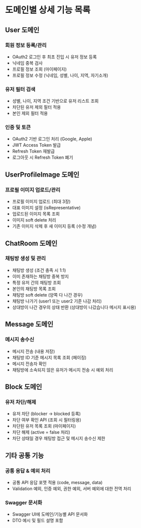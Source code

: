 # 도메인별 상세 기능 목록
## User 도메인
### 회원 정보 등록/관리
- OAuth2 로그인 후 최초 진입 시 유저 정보 등록
- 닉네임 중복 검사
- 프로필 정보 조회 (마이페이지)
- 프로필 정보 수정 (닉네임, 성별, 나이, 지역, 자기소개)

### 유저 필터 검색
- 성별, 나이, 지역 조건 기반으로 유저 리스트 조회
- 차단된 유저 제외 필터 적용
- 본인 제외 필터 적용

### 인증 및 토큰
- OAuth2 기반 로그인 처리 (Google, Apple)
- JWT Access Token 발급
- Refresh Token 재발급
- 로그아웃 시 Refresh Token 폐기

## UserProfileImage 도메인
### 프로필 이미지 업로드/관리
- 프로필 이미지 업로드 (최대 3장)
- 대표 이미지 설정 (isRepresentative)
- 업로드된 이미지 목록 조회
- 이미지 soft delete 처리
- 기존 이미지 삭제 후 새 이미지 등록 (수정 개념)
## ChatRoom 도메인
### 채팅방 생성 및 관리
- 채팅방 생성 (조건 충족 시 1:1)
- 이미 존재하는 채팅방 중복 방지
- 특정 유저 간의 채팅방 조회
- 본인의 채팅방 목록 조회
- 채팅방 soft delete (양쪽 다 나간 경우)
- 채팅방 나가기 (user1 또는 user2 기준 나감 처리)
- 상대방이 나간 경우의 상태 반환 (상대방이 나갔습니다 메시지 표시용)

## Message 도메인
### 메시지 송수신
- 메시지 전송 (내용 저장)
- 채팅방 ID 기준 메시지 목록 조회 (페이징)
- 메시지 전송자 확인
- 채팅방에 소속되지 않은 유저가 메시지 전송 시 예외 처리

## Block 도메인
### 유저 차단/해제
- 유저 차단 (blocker → blocked 등록)
- 차단 여부 확인 API (조회 시 필터링용)
- 차단된 유저 목록 조회 (마이페이지)
- 차단 해제 (active = false 처리)
- 차단 상태일 경우 채팅방 접근 및 메시지 송수신 제한

## 기타 공통 기능
### 공통 응답 & 예외 처리
- 공통 API 응답 포맷 적용 (code, message, data)
- Validation 예외, 인증 예외, 권한 예외, 서버 예외에 대한 전역 처리

### Swagger 문서화
- Swagger UI에 도메인/기능별 API 문서화
- DTO 예시 및 필드 설명 포함

